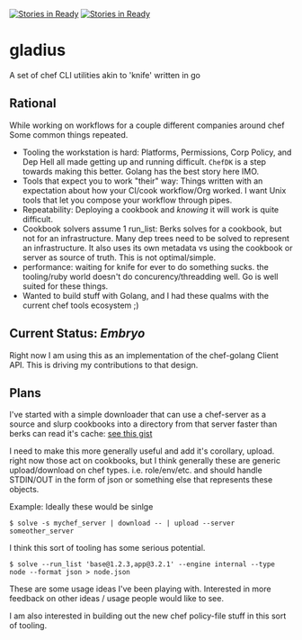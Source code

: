[![Stories in Ready](https://badge.waffle.io/go-chef/gladius.png?label=ready&title=Ready)](https://waffle.io/go-chef/gladius)
[![Stories in Ready](https://badge.waffle.io/go-chef/gladius.png?label=ready&title=Ready)](https://waffle.io/go-chef/gladius)
# gladius
A set of chef CLI utilities akin to 'knife'  written in go

## Rational
While working on workflows for a couple different companies around chef Some common things repeated.
  *  Tooling the workstation is hard: Platforms, Permissions, Corp Policy, and Dep Hell all made getting up and running difficult. `ChefDK` is a step towards making this better. Golang has the best story here IMO.
  *  Tools that expect you to work "their" way: Things written with an expectation about how your CI/cook workflow/Org worked. I want Unix tools that let you compose your workflow through pipes.
  *  Repeatability: Deploying a cookbook and _knowing_ it will work is quite difficult.
  *  Cookbook solvers assume 1 run_list: Berks solves for a cookbook, but not for an infrastructure. Many dep trees need to be solved to represent an infrastructure. It also uses its own metadata vs using the cookbook or server as source of truth. This is not optimal/simple.
  * performance: waiting for knife for ever to do something sucks. the tooling/ruby world doesn't do concurency/threadding well. Go is well suited for these things.
  * Wanted to build stuff with Golang, and I had these qualms with the current chef tools ecosystem ;)

## Current Status: _Embryo_
Right now I am using this as an implementation of the chef-golang Client API. This is driving my contributions to that design.

## Plans
I've started with a simple downloader that can use a chef-server as a source and slurp cookbooks into a directory from that server faster than berks can read it's cache: [see this gist](https://gist.github.com/spheromak/950fe653bd7b4bc044f8)

I need to make this more generally useful and add it's corollary, upload. right now those act on cookbooks, but I think generally these are generic upload/download on chef types. i.e. role/env/etc. and should handle STDIN/OUT in the form of json or something else that represents these objects.

Example:
Ideally these would be sinlge
````
$ solve -s mychef_server | download -- | upload --server someother_server
````
I think this sort of tooling has some serious potential.
````
$ solve --run_list 'base@1.2.3,app@3.2.1' --engine internal --type node --format json > node.json  
````

These are some usage ideas I've been playing with. Interested in more feedback on other ideas / usage people would like to see.

I am also interested in building out the new chef policy-file stuff in this sort of tooling.

